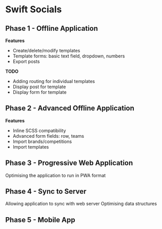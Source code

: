 # Swift Socials

## Phase 1 - Offline Application
**Features**
- Create/delete/modify templates
- Template forms: basic text field, dropdown, numbers
- Export posts

**TODO**
- Adding routing for individual templates
- Display post for template
- Display form for template

## Phase 2 - Advanced Offline Application
**Features**
- Inline SCSS compatibility
- Advanced form fields: row, teams
- Import brands/competitions
- Import templates

## Phase 3 - Progressive Web Application
Optimising the application to run in PWA format


## Phase 4 - Sync to Server
Allowing application to sync with web server
Optimising data structures

## Phase 5 - Mobile App

